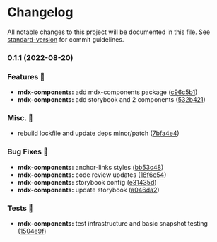 # Changelog

All notable changes to this project will be documented in this file. See [standard-version](https://github.com/conventional-changelog/standard-version) for commit guidelines.

### 0.1.1 (2022-08-20)


### Features 🌟

* **mdx-components:** add mdx-components package ([c96c5b1](https://github.com/carbon-design-system/carbon-platform/commit/c96c5b1fe0093c70bbaf270e64d338fd927ade3a))
* **mdx-components:** add storybook and 2 components ([532b421](https://github.com/carbon-design-system/carbon-platform/commit/532b4219420e951f44a54ce2ba21fcac5c4e070f))


### Misc. 🔮

* rebuild lockfile and update deps minor/patch ([7bfa4e4](https://github.com/carbon-design-system/carbon-platform/commit/7bfa4e459317175233af2eaaf1b188c0a42fe8d0))


### Bug Fixes 🐛

* **mdx-components:** anchor-links styles ([bb53c48](https://github.com/carbon-design-system/carbon-platform/commit/bb53c48c55ae05e0af1a49db2a67a6efd88039c5))
* **mdx-components:** code review updates ([18f6e54](https://github.com/carbon-design-system/carbon-platform/commit/18f6e54bd951db4e6ed0022e36eb4fa406c273fe))
* **mdx-components:** storybook config ([e31435d](https://github.com/carbon-design-system/carbon-platform/commit/e31435d126ff68cc9de93bbacbe72e5012b2dc1c))
* **mdx-components:** update storybook ([a046da2](https://github.com/carbon-design-system/carbon-platform/commit/a046da29593b55047773e481f48c20ee7539a417))


### Tests 🧪

* **mdx-components:** test infrastructure and basic snapshot testing ([1504e9f](https://github.com/carbon-design-system/carbon-platform/commit/1504e9fbbf42ef01f5a1dcac8cbd07085b2fad18))
